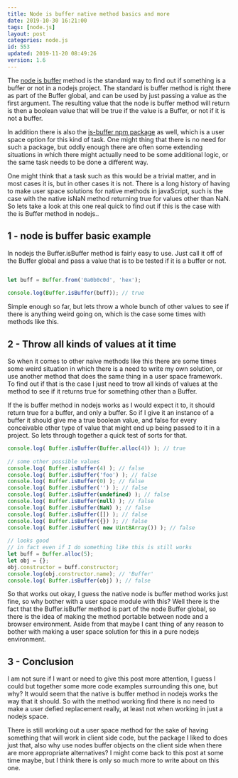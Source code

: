 ```yaml
---
title: Node is buffer native method basics and more
date: 2019-10-30 16:21:00
tags: [node.js]
layout: post
categories: node.js
id: 553
updated: 2019-11-20 08:49:26
version: 1.6
---
```


The [node is buffer](https://nodejs.org/api/buffer.html#buffer_class_method_buffer_isbuffer_obj) method is the standard way to find out if something is a buffer or not in a nodejs project. The standard is buffer method is right there as part of the Buffer global, and can be used by just passing a value as the first argument. The resulting value that the node is buffer method will return is then a boolean value that will be true if the value is a Buffer, or not if it is not a buffer.

In addition there is also the [is-buffer npm package](https://www.npmjs.com/package/is-buffer) as well, which is a user space option for this kind of task. One might thing that there is no need for such a package, but oddly enough there are often some extending situations in which there might actually need to be some additional logic, or the same task needs to be done a different way.

One might think that a task such as this would be a trivial matter, and in most cases it is, but in other cases it is not. There is a long history of having to make user space solutions for native methods in javaScript, such is the case with the native isNaN method returning true for values other than NaN. So lets take a look at this one real quick to find out if this is the case with the is Buffer method in nodejs..

<!-- more -->

## 1 - node is buffer basic example

In nodejs the Buffer.isBuffer method is fairly easy to use. Just call it off of the Buffer global and pass a value that is to be tested if it is a buffer or not.

```js

let buff = Buffer.from('0a0b0c0d', 'hex');
 
console.log(Buffer.isBuffer(buff)); // true
```

Simple enough so far, but lets throw a whole bunch of other values to see if there is anything weird going on, which is the case some times with methods like this.

## 2 - Throw all kinds of values at it time

So when it comes to other naive methods like this there are some times some weird situation in which there is a need to write my own solution, or use another method that does the same thing in a user space framework. To find out if that is the case I just need to trow all kinds of values at the method to see if it returns true for something other than a Buffer.

If the is buffer method in nodejs works as I would expect it to, it should return true for a buffer, and only a buffer. So if I give it an instance of a buffer it should give me a true boolean value, and false for every conceivable other type of value that might end up being passed to it in a project. So lets through together a quick test of sorts for that.

```js
console.log( Buffer.isBuffer(Buffer.alloc(4)) ); // true
 
// some other possible values
console.log( Buffer.isBuffer(4) ); // false
console.log( Buffer.isBuffer('foo') ); // false
console.log( Buffer.isBuffer(0) ); // false
console.log( Buffer.isBuffer('') ); // false
console.log( Buffer.isBuffer(undefined) ); // false
console.log( Buffer.isBuffer(null) ); // false
console.log( Buffer.isBuffer(NaN) ); // false
console.log( Buffer.isBuffer([]) ); // false
console.log( Buffer.isBuffer({}) ); // false
console.log( Buffer.isBuffer( new Uint8Array()) ); // false
 
// looks good
// in fact even if I do something like this is still works
let buff = Buffer.alloc(5);
let obj = {};
obj.constructor = buff.constructor;
console.log(obj.constructor.name); // 'Buffer'
console.log( Buffer.isBuffer(obj) ); // false
```

So that works out okay, I guess the native node is buffer method works just fine, so why bother with a user space module with this? Well there is the fact that the Buffer.isBuffer method is part of the node Buffer global, so there is the idea of making the method portable between node and a browser environment. Aside from that maybe I cant thing of any reason to bother with making a user space solution for this in a pure nodejs environment.

## 3 - Conclusion

I am not sure if I want or need to give this post more attention, I guess I could but together some more code examples surrounding this one, but why? It would seem that the native is buffer method in nodejs works the way that it should. So with the method working find there is no need to make a user defied replacement really, at least not when working in just a nodejs space. 

There is still working out a user space method for the sake of having something that will work in client side code, but the package I liked to does just that, also why use nodes buffer objects on the client side when there are more appropriate alternatives? I might come back to this post at some time maybe, but I think there is only so much more to write about on this one.